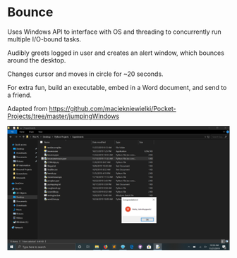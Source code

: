 # Bounce
Uses Windows API to interface with OS and threading to concurrently run multiple I/O-bound tasks.

Audibly greets logged in user and creates an alert window, which bounces around the desktop.

Changes cursor and moves in circle for ~20 seconds.

For extra fun, build an executable, embed in a Word document, and send to a friend.

Adapted from https://github.com/maciekniewielki/Pocket-Projects/tree/master/jumpingWindows

![alt text](https://github.com/treatmesubj/Bounce/blob/master/Screenshot%20(7).png)
